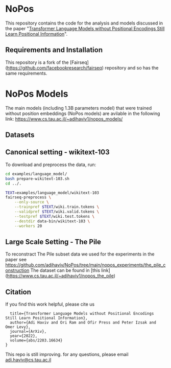 # NoPos
This repository contains the code for the analysis and models discussed in the paper "[Transformer Language Models without Positional Encodings Still Learn Positional Information](https://arxiv.org/abs/2203.16634)".

## Requirements and Installation
This repository is a fork of the [Fairseq] (https://github.com/facebookresearch/fairseq) repository and so has the same requirements.

# NoPos Models
The main models (including 1.3B parameters model) that were trained without position embeddings (NoPos models) are avilable in the following link: https://www.cs.tau.ac.il/~adihaviv1/nopos_models/

## Datasets
## Canonical setting - wikitext-103 

To download and preprocess the data, run:
```bash
cd examples/language_model/
bash prepare-wikitext-103.sh
cd ../.

TEXT=examples/language_model/wikitext-103
fairseq-preprocess \
    --only-source \
    --trainpref $TEXT/wiki.train.tokens \
    --validpref $TEXT/wiki.valid.tokens \
    --testpref $TEXT/wiki.test.tokens \
    --destdir data-bin/wikitext-103 \
    --workers 20
```

## Large Scale Setting - The Pile
To reconstract The Pile subset data we used for the experiments in the paper see https://github.com/adihaviv/NoPos/tree/main/nopos_experiments/the_pile_construction
The dataset can be found in [this link] (https://www.cs.tau.ac.il/~adihaviv1/nopos_the_pile)
    
## Citation

If you find this work helpful, please cite us
```@article{Haviv2022TransformerLM,
  title={Transformer Language Models without Positional Encodings Still Learn Positional Information},
  author={Adi Haviv and Ori Ram and Ofir Press and Peter Izsak and Omer Levy},
  journal={ArXiv},
  year={2022},
  volume={abs/2203.16634}
}
```

This repo is still improving. for any questions, please email adi.haviv@cs.tau.ac.il
